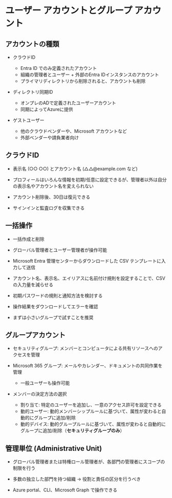 # ユーザー アカウントとグループ アカウント

## アカウントの種類

- クラウドID
  - Entra ID でのみ定義されたアカウント
  - 組織の管理者とユーザー + 外部のEntra IDインスタンスのアカウント
  - プライマリディレクトリから削除されると、アカウントも削除

- ディレクトリ同期ID
  - オンプレのADで定義されたユーザーアカウント
  - 同期によってAzureに提供

- ゲストユーザー
  - 他のクラウドベンダーや、Microsoft アカウントなど
  - 外部ベンダーや請負業者向け

## クラウドID

- 表示名 (○○ ○○) とアカウント名 (△△@example.com など)

- プロフィールはいろんな情報を初期/任意に設定できるが、管理者以外は自分の表示名やアカウント名を変えられない

- アカウント削除後、30日は復元できる

- サインインと監査ログを収集できる

## 一括操作

- 一括作成と削除

- グローバル管理者とユーザー管理者が操作可能

- Microsoft Entra 管理センターからダウンロードした CSV テンプレートに入力して送信

- アカウント名、表示名、エイリアスに名前付け規則を設定することで、CSV の入力量を減らせる

- 初期パスワードの規則と通知方法を検討する

- 操作結果をダウンロードしてエラーを確認

- まずは小さいグループで試すことを推奨

## グループアカウント

- セキュリティグループ: メンバーとコンピュータによる共有リソースへのアクセスを管理

- Microsoft 365 グループ: メールやカレンダー、ドキュメントの共同作業を管理
  - 一般ユーザーも操作可能

- メンバーの決定方法の選択
  - 割り当て: 特定のユーザーを追加し、一意のアクセス許可を設定できる
  - 動的ユーザー: 動的メンバーシップルールに基づいて、属性が変わると自動的にグループに追加/削除
  - 動的デバイス: 動的グループルールに基づいて、属性が変わると自動的にグループに追加/削除（**セキュリティグループのみ**）

## 管理単位 (Administrative Unit)

- グローバル管理者または特権ロール管理者が、各部門の管理者にスコープの制限を行う

- 多数の独立した部門を持つ組織 → 役割と責任の区分を行うべき

- Azure portal、CLI、Microsoft Graph で操作できる
